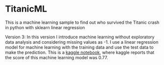 # TitanicML
This is a machine learning sample to find out who survived the Titanic crash in python with sklearn linear regression

Version 3:
In this version I introduce machine learning without exploratory data analysis and considering missing values as -1.
I use a linear regression model for machine learning with the training data and use the test data to make the prediction. This is a [kaggle notebook](https://www.kaggle.com/laudiomachadopaulo/titanic-model-1), where kaggle reports that the score of this machine learning model was 0.77.